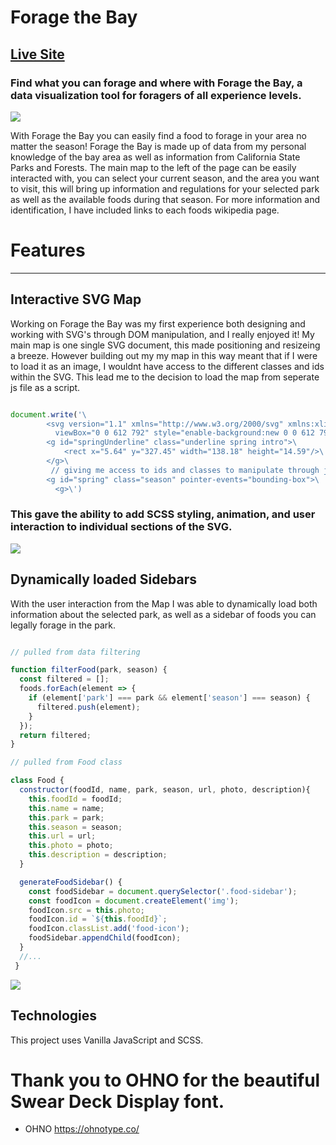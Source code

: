 # Forage the Bay 
## [Live Site](https://maisiejillbt.github.io/ForageTheBay/)

### Find what you can forage and where with Forage the Bay, a data visualization tool for foragers of all experience levels. 

![](https://github.com/maisiejillbt/ForageTheBay/blob/f90c812d70b6cc951ba3a3e4b4ad18e3d226f660/dist/assets/gifs/forage-intro.gif)

With Forage the Bay you can easily find a food to forage in your area no matter the season! Forage the Bay is made up of data from my personal knowledge of the bay area as well as information from California State Parks and Forests. 
The main map to the left of the page can be easily interacted with, you can select your current season, and the area you want to visit, this will bring up information and regulations for your selected park as well as the available foods during that season. For more information and identification, I have included links to each foods wikipedia page. 

# Features
*** 

## Interactive SVG Map 

Working on Forage the Bay was my first experience both designing and working with SVG's through DOM manipulation, and I really enjoyed it! My main map is one single SVG document, this made positioning and resizeing a breeze. However building out my my map in this way meant that if I were to load it as an image, I wouldnt have access to the different classes and ids within the SVG. This lead me to the decision to load the map from seperate js file as a script. 

``` javascript 

document.write('\
        <svg version="1.1" xmlns="http://www.w3.org/2000/svg" xmlns:xlink="http://www.w3.org/1999/xlink" x="0px" y="0px"\
          viewBox="0 0 612 792" style="enable-background:new 0 0 612 792;" xml:space="preserve">\
        <g id="springUnderline" class="underline spring intro">\
	        <rect x="5.64" y="327.45" width="138.18" height="14.59"/>\
        </g>\
         // giving me access to ids and classes to manipulate through js \
        <g id="spring" class="season" pointer-events="bounding-box">\
          <g>\')
``` 

### This gave the ability to add SCSS styling, animation, and user interaction to individual sections of the SVG. 

![](https://github.com/maisiejillbt/ForageTheBay/blob/f90c812d70b6cc951ba3a3e4b4ad18e3d226f660/dist/assets/gifs/forage-map.gif)

## Dynamically loaded Sidebars 

With the user interaction from the Map I was able to dynamically load both information about the selected park, as well as a sidebar of foods you can legally forage in the park. 

``` javascript 

// pulled from data filtering

function filterFood(park, season) {
  const filtered = [];
  foods.forEach(element => {
    if (element['park'] === park && element['season'] === season) {
      filtered.push(element);
    }
  });
  return filtered;
}

// pulled from Food class 

class Food {
  constructor(foodId, name, park, season, url, photo, description){
    this.foodId = foodId;
    this.name = name; 
    this.park = park; 
    this.season = season;
    this.url = url;
    this.photo = photo;
    this.description = description;
  }

  generateFoodSidebar() {
    const foodSidebar = document.querySelector('.food-sidebar');
    const foodIcon = document.createElement('img');
    foodIcon.src = this.photo;
    foodIcon.id = `${this.foodId}`;
    foodIcon.classList.add('food-icon');
    foodSidebar.appendChild(foodIcon);
  }
  //...
 } 

```

![](https://github.com/maisiejillbt/ForageTheBay/blob/f90c812d70b6cc951ba3a3e4b4ad18e3d226f660/dist/assets/gifs/forage-foods.gif)

## Technologies 

This project uses Vanilla JavaScript and SCSS. 


# Thank you to OHNO for the beautiful Swear Deck Display font. 
  - OHNO https://ohnotype.co/
